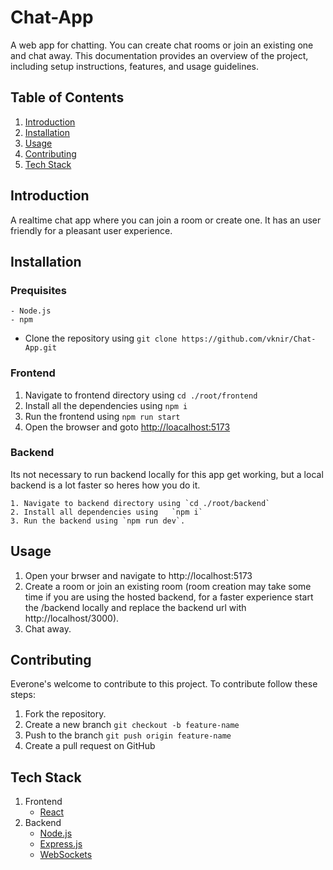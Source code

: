 # Chat-App
A web app for chatting. You can create chat rooms or join an existing one and chat away.
This documentation provides an overview of the project, including setup instructions, features, and usage guidelines.

## Table of Contents
1. [Introduction](#introduction)
2. [Installation](#installation)
3. [Usage](#usage)
4. [Contributing](#contributing)
5. [Tech Stack](#tech-stack)

## Introduction
A realtime chat app where you can join a room or create one. It has an user friendly for a pleasant user experience.

## Installation

  ### Prequisites
    - Node.js 
    - npm

  - Clone the repository using   `git clone https://github.com/vknir/Chat-App.git`
  
  ### Frontend
  1. Navigate to frontend directory using `cd ./root/frontend`
  2. Install all the dependencies using   `npm i`
  3. Run the frontend using   `npm run start`
  4. Open the browser and goto [http://loacalhost:5173](http://localhost:5173) 

  ### Backend
  Its not necessary to run backend locally for this app get working, but a local backend is a lot faster so heres how you do it.
    
    1. Navigate to backend directory using `cd ./root/backend`
    2. Install all dependencies using   `npm i`
    3. Run the backend using `npm run dev`.

## Usage
1. Open your brwser and navigate to http://localhost:5173
2. Create a room or join an existing room (room creation may take some time if you are using the hosted backend, for a faster experience start the /backend locally and replace the backend url with http://localhost/3000).
3. Chat away.

## Contributing
Everone's welcome to contribute to this project. To contribute follow these steps:

1. Fork the repository.
2. Create a new branch
   `git checkout -b feature-name `
3. Push to the branch
    `git push origin feature-name`
4. Create a pull request on GitHub      

    

## Tech Stack
1. Frontend
   - [React](https://react.dev/)
2. Backend
   - [Node.js](https://nodejs.org/en)
   - [Express.js](https://expressjs.com/)
   - [WebSockets](https://www.npmjs.com/package/ws)
   
